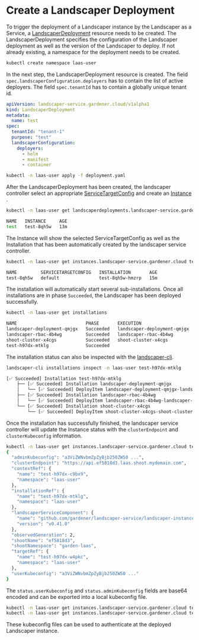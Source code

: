 <!--
SPDX-FileCopyrightText: 2022 "SAP SE or an SAP affiliate company and Gardener contributors"

SPDX-License-Identifier: Apache-2.0
-->

# Create a Landscaper Deployment

To trigger the deployment of a Landscaper instance by the Landscaper as a Service, 
a [LandscaperDeployment](../usage/LandscaperDeployments.md) resource needs to be created.
The LandscaperDeployment specifies the configuration of the Landscaper deployment as well as the version of the Landscaper to deploy.
If not already existing, a namespace for the deployment needs to be created.

```sh
kubectl create namespace laas-user
```

In the next step, the LandscaperDeployment resource is created. The field `spec.landscaperConfiguration.deployers` has to contain the list of active deployers.
The field `spec.tenantId` has to contain a globally unique tenant id.

```yaml
apiVersion: landscaper-service.gardener.cloud/v1alpha1
kind: LandscaperDeployment
metadata:
  name: test
spec:
  tenantId: "tenant-1"
  purpose: "test"
  landscaperConfiguration:
    deployers:
      - helm
      - manifest
      - container
```

```sh
kubectl -n laas-user apply -f deployment.yaml
```

After the LandscaperDeployment has been created, the landscaper controller select an appropriate [ServiceTargetConfig](../usage/ServiceTargetConfigs.md) and create an [Instance](../usage/Instances.md) .

```sh
kubectl -n laas-user get landscaperdeployments.landscaper-service.gardener.cloud test

NAME   INSTANCE     AGE
test   test-8qh5w   13m
```

The Instance will show the selected ServiceTargetConfig as well as the Installation that has been automatically created by the landscaper service controller.

```sh
kubectl -n laas-user get instances.landscaper-service.gardener.cloud test-8qh5w

NAME         SERVICETARGETCONFIG   INSTALLATION       AGE
test-8qh5w   default               test-8qh5w-hmzrp   15m
```

The installation will automatically start several sub-installations. Once all installations are in phase `Succeeded`, the Landscaper has been deployed successfully.

```sh
kubectl -n laas-user get installations 

NAME                          PHASE       EXECUTION                     AGE
landscaper-deployment-qmjgx   Succeeded   landscaper-deployment-qmjgx   11m
landscaper-rbac-4b4wg         Succeeded   landscaper-rbac-4b4wg         11m
shoot-cluster-x4cgs           Succeeded   shoot-cluster-x4cgs           11m
test-h97dx-mtklg              Succeeded                                 11m

```

The installation status can also be inspected with the [landscaper-cli](https://github.com/gardener/landscapercli).

```sh
landscaper-cli installations inspect -n laas-user test-h97dx-mtklg

[✅ Succeeded] Installation test-h97dx-mtklg
    ├── [✅ Succeeded] Installation landscaper-deployment-qmjgx
    │   └── [✅ Succeeded] DeployItem landscaper-deployment-qmjgx-landscaper-6df5f
    ├── [✅ Succeeded] Installation landscaper-rbac-4b4wg
    │   └── [✅ Succeeded] DeployItem landscaper-rbac-4b4wg-landscaper-rbac-4dkm9
    └── [✅ Succeeded] Installation shoot-cluster-x4cgs
        └── [✅ Succeeded] DeployItem shoot-cluster-x4cgs-shoot-cluster-qppwx

```

Once the installation has successfully finished, the landscaper service controller will update the Instance status with the `clusterEndpoint` and `clusterKubeconfig` information.

```sh
kubectl -n laas-user get instances.landscaper-service.gardener.cloud test-h97dx -o jsonpath="{.status}" | jq
{
  "adminKubeconfig": "a3ViZWNvbmZpZyBjb250ZW50 ...",
  "clusterEndpoint": "https://api.ef5818d3.laas.shoot.mydomain.com",
  "contextRef": {
    "name": "test-h97dx-c9bx9",
    "namespace": "laas-user"
  },
  "installationRef": {
    "name": "test-h97dx-mtklg",
    "namespace": "laas-user"
  },
  "landscaperServiceComponent": {
    "name": "github.com/gardener/landscaper-service/landscaper-instance",
    "version": "v0.41.0"
  },
  "observedGeneration": 2,
  "shootName": "ef5818d3",
  "shootNamespace": "garden-laas",
  "targetRef": {
    "name": "test-h97dx-w4pkc",
    "namespace": "laas-user"
  },
  "userKubeconfig": "a3ViZWNvbmZpZyBjb250ZW50 ..."
}
```

The `status.userKubeconfig` and `status.adminKubeconfig` fields are base64 encoded and can be exported into a local kubeconfig file.

```sh
kubectl -n laas-user get instances.landscaper-service.gardener.cloud test-8qh5w -o jsonpath="{.status.userKubeconfig}" | base64 -d > user-kubeconfig.yaml
kubectl -n laas-user get instances.landscaper-service.gardener.cloud test-8qh5w -o jsonpath="{.status.adminKubeconfig}" | base64 -d > admin-kubeconfig.yaml
```

These kubeconfig files can be used to authenticate at the deployed Landscaper instance.